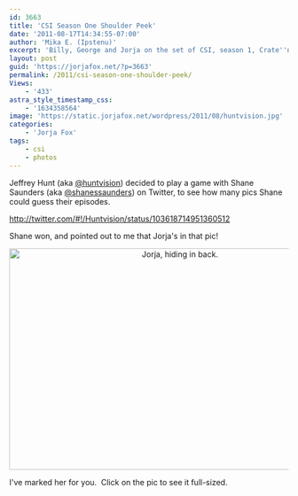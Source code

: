 ```yaml
---
id: 3663
title: 'CSI Season One Shoulder Peek'
date: '2011-08-17T14:34:55-07:00'
author: 'Mika E. (Ipstenu)'
excerpt: 'Billy, George and Jorja on the set of CSI, season 1, Crate''n''Burial.  That guy in the white shirt with the camera is Jeffery Hunt.'
layout: post
guid: 'https://jorjafox.net/?p=3663'
permalink: /2011/csi-season-one-shoulder-peek/
Views:
    - '433'
astra_style_timestamp_css:
    - '1634358564'
image: 'https://static.jorjafox.net/wordpress/2011/08/huntvision.jpg'
categories:
    - 'Jorja Fox'
tags:
    - csi
    - photos
---
```


Jeffrey Hunt (aka <a href="http://twitter.com/Huntvision/">@huntvision</a>) decided to play a game with Shane Saunders (aka <a href="http://twitter.com/shanessaunders/">@shanessaunders</a>) on Twitter, to see how many pics Shane could guess their episodes.

http://twitter.com/#!/Huntvision/status/103618714951360512

Shane won, and pointed out to me that Jorja's in that pic!
<p style="text-align: center;"><a href="https://jorjafox.net/gallery/tv/csi/pub/s01/cratenburial.jpg"><img class="size-full wp-image-3664 aligncenter" title="Crate'n'Burial" src="//static.jorjafox.net/wordpress/2011/08/huntvision.jpg" alt="Jorja, hiding in back." width="600" height="400" /></a></p>
I've marked her for you.  Click on the pic to see it full-sized.